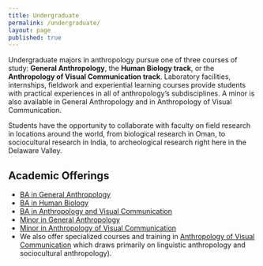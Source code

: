 ```yaml
---
title: Undergraduate
permalink: /undergraduate/
layout: page
published: true
---
```

Undergraduate majors in anthropology pursue one of three courses of study: **General Anthropology**, the **Human Biology track**, or the **Anthropology of Visual Communication track**. Laboratory facilities, internships, fieldwork and experiential learning courses provide students with practical experiences in all of anthropology’s subdisciplines. A minor is also available in General Anthropology and in Anthropology of Visual Communication.

Students have the opportunity to collaborate with faculty on field research in locations around the world, from biological research in Oman, to sociocultural research in India, to archeological research right here in the Delaware Valley.

## Academic Offerings

 - [BA in General Anthropology](http://bulletin.temple.edu/undergraduate/liberal-arts/anthropology/general-anthropology-major/)
 - [BA in Human Biology](http://bulletin.temple.edu/undergraduate/liberal-arts/anthropology/human-biology-concentration/)
 - [BA in Anthropology and Visual Communication](http://bulletin.temple.edu/undergraduate/liberal-arts/anthropology/visual-anthropology-concentration/)
 - [Minor in General Anthropology](http://bulletin.temple.edu/undergraduate/liberal-arts/anthropology/general_anthropology-minor/)
 - [Minor in Anthropology of Visual Communication](http://bulletin.temple.edu/undergraduate/liberal-arts/anthropology/visual-anthropology-minor/)
 - We also offer specialized courses and training in [Anthropology of Visual Communication](http://bulletin.temple.edu/graduate/scd/cla/anthropology-phd/#text) which draws primarily on linguistic anthropology and sociocultural anthropology).
